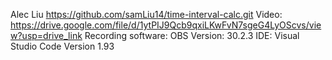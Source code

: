 Alec Liu
https://github.com/samLiu14/time-interval-calc.git
Video: https://drive.google.com/file/d/1ytPIJ9Qcb9qxiLKwFvN7sgeG4LyOScvs/view?usp=drive_link
Recording software: OBS Version: 30.2.3
IDE: Visual Studio Code Version 1.93

